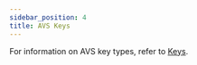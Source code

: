 ```yaml
---
sidebar_position: 4
title: AVS Keys
---
```


For information on AVS key types, refer to [Keys](../../eigenlayer/concepts/keys.md).
